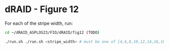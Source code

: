 # dRAID - Figure 12

For each of the stripe width, run:
```Bash
cd ~/dRAID_ASPLOS23/FIO/dRAID/fig12 (TODO)

./run.sh ./run.sh <stripe_width> # must be one of [4,6,8,10,12,14,16,18]
```